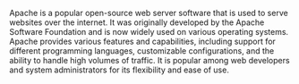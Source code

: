 Apache is a popular open-source web server software that is used to serve websites over the internet. It was originally developed by the Apache Software Foundation and is now widely used on various operating systems. Apache provides various features and capabilities, including support for different programming languages, customizable configurations, and the ability to handle high volumes of traffic. It is popular among web developers and system administrators for its flexibility and ease of use.
